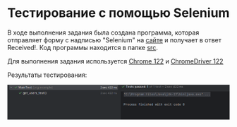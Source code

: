 # Тестирование с помощью Selenium

В ходе выполнения задания была создана программа, которая отправляет форму с надписью "Selenium" на [сайте](https://www.selenium.dev/selenium/web/web-form.html) и получает в ответ Received!. Код программы находится в папке [src](/src).

Для выполнения задания используется [Chrome 122](https://googlechromelabs.github.io/chrome-for-testing/#stable) и [ChromeDriver 122](https://googlechromelabs.github.io/chrome-for-testing/#stable)

Результаты тестирования:

![result](images/result.png)
